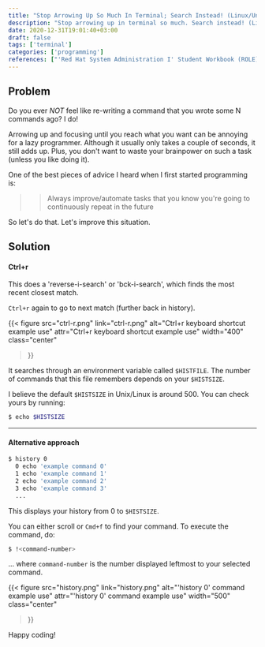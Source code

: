```yaml
---
title: "Stop Arrowing Up So Much In Terminal; Search Instead! (Linux/Unix)"
description: "Stop arrowing up in terminal so much. Search instead! (Linux/Unix)"
date: 2020-12-31T19:01:40+03:00
draft: false
tags: ['terminal']
categories: ['programming']
references: ["'Red Hat System Administration I' Student Workbook (ROLE)"]
---
```


## Problem
Do you ever *NOT* feel like re-writing a command that you wrote some N commands ago?
I do!

Arrowing up and focusing until you reach what you want can be annoying for a lazy programmer. Although it usually only takes a couple of seconds, it still adds up. Plus, you don't want
to waste your brainpower on such a task (unless you like doing it).

One of the best pieces of advice I heard when I first started programming is:
>> Always improve/automate tasks that you know you're going to continuously repeat in the future

So let's do that. Let's improve this situation.

## Solution

#### Ctrl+r

This does a 'reverse-i-search' or 'bck-i-search', which finds the most recent closest match.

`Ctrl+r` again to go to next match (further back in history).

{{< figure
src="ctrl-r.png"
link="ctrl-r.png"
alt="Ctrl+r keyboard shortcut example use"
attr="Ctrl+r keyboard shortcut example use"
width="400"
class="center"
>}}

It searches through an environment variable called `$HISTFILE`. The number of commands that 
this file remembers depends on your `$HISTSIZE`.

I believe the default `$HISTSIZE` in Unix/Linux is around 500. You can check yours by running:
```Bash
$ echo $HISTSIZE
```

____

#### Alternative approach
```Bash
$ history 0
  0 echo 'example command 0'
  1 echo 'example command 1'
  2 echo 'example command 2'
  3 echo 'example command 3'
  ...
```

This displays your history from 0 to `$HISTSIZE`.

You can either scroll or `Cmd+f` to find your command.
To execute the command, do:

```Bash
$ !<command-number>
```
... where `command-number` is the number displayed leftmost to your selected command.

{{< figure
src="history.png"
link="history.png"
alt="'history 0' command example use"
attr="'history 0' command example use"
width="500"
class="center"
>}}

Happy coding!